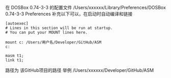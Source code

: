 
在 DOSBox 0.74-3-3 的配置文件
/Users/xxxxxx/Library/Preferences/DOSBox 0.74-3-3 Preferences
补充以下可以，在启动时自动编译和链接

```
[autoexec]
# Lines in this section will be run at startup.
# You can put your MOUNT lines here.

mount c: /Users/用户名/Developer/GitHub/ASM
c:

masm t1;
link t1;
```
路径为 该GitHub项目的路径
举例 /Users/xxxxxx/Developer/GitHub/ASM
